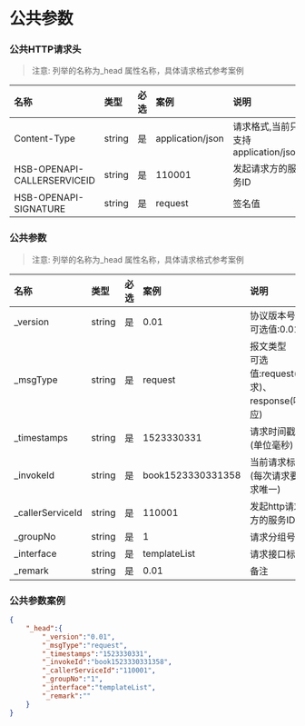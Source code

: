 # 公共参数

### 公共HTTP请求头
> 注意: 列举的名称为_head 属性名称，具体请求格式参考案例
<!--api.header column=name,type,required,description-->
| 名称|类型|必选|案例|说明|
|:--|:--|:--|:--|:--|
|Content-Type|string|是|application/json|请求格式,当前只支持<!--enum-->application/json<!--/enum-->|
|HSB-OPENAPI-CALLERSERVICEID|string|是|110001|发起请求方的服务ID|
|HSB-OPENAPI-SIGNATURE|string|是|request|签名值|

### 公共参数
> 注意: 列举的名称为_head 属性名称，具体请求格式参考案例
<!--api.body column=name,type,required,description prefix=_head-->
| 名称|类型|必选|案例|说明|
|:--|:--|:--|:--|:--|
|_version|string|是|0.01|协议版本号<br/>可选值:0.01|
|_msgType|string|是|request|报文类型<br/>可选值:request(请求)、response(响应)|
|_timestamps|string|是|1523330331|请求时间戳(单位毫秒)|
|_invokeId|string|是|book1523330331358|当前请求标识(每次请求要求唯一)|
|_callerServiceId|string|是|110001|发起http请求方的服务ID|
|_groupNo|string|是|1|请求分组号|
|_interface|string|是|templateList|请求接口标识|
|_remark|string|是|0.01|备注|



### 公共参数案例
<!--api.example-->
```json
{
    "_head":{
        "_version":"0.01",
        "_msgType":"request",
        "_timestamps":"1523330331",
        "_invokeId":"book1523330331358",
        "_callerServiceId":"110001",
        "_groupNo":"1",
        "_interface":"templateList",
        "_remark":""
    }
}
```